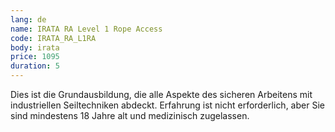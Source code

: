 ```yaml
---
lang: de
name: IRATA RA Level 1 Rope Access
code: IRATA_RA_L1RA
body: irata
price: 1095
duration: 5
---
```


Dies ist die Grundausbildung, die alle Aspekte des sicheren Arbeitens mit industriellen Seiltechniken abdeckt. Erfahrung ist nicht erforderlich, aber Sie sind mindestens 18 Jahre alt und medizinisch zugelassen.